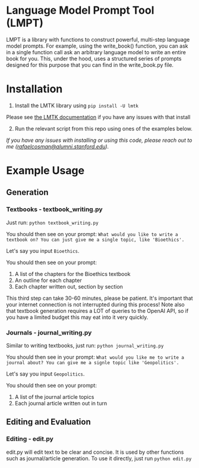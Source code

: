 # Language Model Prompt Tool (LMPT)

LMPT is a library with functions to construct powerful, multi-step language model prompts. For example, using the write_book() function, you can ask in a single function call ask an arbitrary language model to write an entire book for you. This, under the hood, uses a structured series of prompts designed for this purpose that you can find in the write_book.py file.

# Installation

1. Install the LMTK library using `pip install -U lmtk`

Please see [the LMTK documentation](https://github.com/veered/lmtk) if you have any issues with that install

2. Run the relevant script from this repo using ones of the examples below.

_If you have any issues with installing or using this code, please reach out to me (rafaelcosman@alumni.stanford.edu)._

# Example Usage

## Generation

### Textbooks - textbook_writing.py

Just run:
`python textbook_writing.py`

You should then see on your prompt:
`What would you like to write a textbook on? You can just give me a single topic, like 'Bioethics'.`

Let's say you input `Bioethics`.

You should then see on your prompt:

1. A list of the chapters for the Bioethics textbook
2. An outline for each chapter
3. Each chapter written out, section by section

This third step can take 30-60 minutes, please be patient. It's important that your internet connection is not interrupted during this process! Note also that textbook generation requires a LOT of queries to the OpenAI API, so if you have a limited budget this may eat into it very quickly.

### Journals - journal_writing.py

Similar to writing textbooks, just run:
`python journal_writing.py`

You should then see in your prompt:
`What would you like me to write a journal about? You can give me a signle topic like 'Geopolitics'.`

Let's say you input `Geopolitics`.

You should then see on your prompt:

1. A list of the journal article topics
2. Each journal article written out in turn

## Editing and Evaluation

### Editing - edit.py

edit.py will edit text to be clear and concise. It is used by other functions such as journal/article generation. To use it directly, just run `python edit.py`
